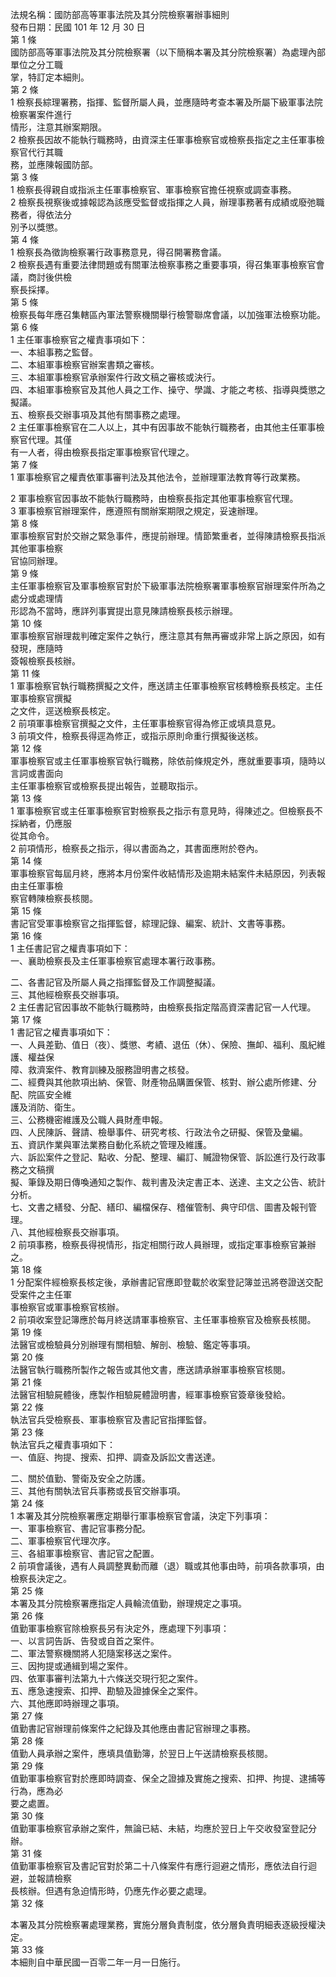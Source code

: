 法規名稱：國防部高等軍事法院及其分院檢察署辦事細則  
發布日期：民國 101 年 12 月 30 日  
第 1 條  
國防部高等軍事法院及其分院檢察署（以下簡稱本署及其分院檢察署）為處理內部單位之分工職  
掌，特訂定本細則。  
第 2 條  
1 檢察長綜理署務，指揮、監督所屬人員，並應隨時考查本署及所屬下級軍事法院檢察署案件進行  
情形，注意其辦案期限。  
2 檢察長因故不能執行職務時，由資深主任軍事檢察官或檢察長指定之主任軍事檢察官代行其職  
務，並應陳報國防部。  
第 3 條  
1 檢察長得親自或指派主任軍事檢察官、軍事檢察官擔任視察或調查事務。  
2 檢察長視察後或據報認為該應受監督或指揮之人員，辦理事務著有成績或廢弛職務者，得依法分  
別予以獎懲。  
第 4 條  
1 檢察長為徵詢檢察署行政事務意見，得召開署務會議。  
2 檢察長遇有重要法律問題或有關軍法檢察事務之重要事項，得召集軍事檢察官會議，商討後供檢  
察長採擇。  
第 5 條  
檢察長每年應召集轄區內軍法警察機關舉行檢警聯席會議，以加強軍法檢察功能。  
第 6 條  
1 主任軍事檢察官之權責事項如下：  
一、本組事務之監督。  
二、本組軍事檢察官辦案書類之審核。  
三、本組軍事檢察官承辦案件行政文稿之審核或決行。  
四、本組軍事檢察官及其他人員之工作、操守、學識、才能之考核、指導與獎懲之擬議。  
五、檢察長交辦事項及其他有關事務之處理。  
2 主任軍事檢察官在二人以上，其中有因事故不能執行職務者，由其他主任軍事檢察官代理。其僅  
有一人者，得由檢察長指定軍事檢察官代理之。  
第 7 條  
1 軍事檢察官之權責依軍事審判法及其他法令，並辦理軍法教育等行政業務。  


2 軍事檢察官因事故不能執行職務時，由檢察長指定其他軍事檢察官代理。  
3 軍事檢察官辦理案件，應遵照有關辦案期限之規定，妥速辦理。  
第 8 條  
軍事檢察官對於交辦之緊急事件，應提前辦理。情節繁重者，並得陳請檢察長指派其他軍事檢察  
官協同辦理。  
第 9 條  
主任軍事檢察官及軍事檢察官對於下級軍事法院檢察署軍事檢察官辦理案件所為之處分或處理情  
形認為不當時，應詳列事實提出意見陳請檢察長核示辦理。  
第 10 條  
軍事檢察官辦理裁判確定案件之執行，應注意其有無再審或非常上訴之原因，如有發現，應隨時  
簽報檢察長核辦。  
第 11 條  
1 軍事檢察官執行職務撰擬之文件，應送請主任軍事檢察官核轉檢察長核定。主任軍事檢察官撰擬  
之文件，逕送檢察長核定。  
2 前項軍事檢察官撰擬之文件，主任軍事檢察官得為修正或填具意見。  
3 前項文件，檢察長得逕為修正，或指示原則命重行撰擬後送核。  
第 12 條  
軍事檢察官或主任軍事檢察官執行職務，除依前條規定外，應就重要事項，隨時以言詞或書面向  
主任軍事檢察官或檢察長提出報告，並聽取指示。  
第 13 條  
1 軍事檢察官或主任軍事檢察官對檢察長之指示有意見時，得陳述之。但檢察長不採納者，仍應服  
從其命令。  
2 前項情形，檢察長之指示，得以書面為之，其書面應附於卷內。  
第 14 條  
軍事檢察官每屆月終，應將本月份案件收結情形及逾期未結案件未結原因，列表報由主任軍事檢  
察官轉陳檢察長核閱。  
第 15 條  
書記官受軍事檢察官之指揮監督，綜理記錄、編案、統計、文書等事務。  
第 16 條  
1 主任書記官之權責事項如下：  
一、襄助檢察長及主任軍事檢察官處理本署行政事務。  


二、各書記官及所屬人員之指揮監督及工作調整擬議。  
三、其他經檢察長交辦事項。  
2 主任書記官因事故不能執行職務時，由檢察長指定階高資深書記官一人代理。  
第 17 條  
1 書記官之權責事項如下：  
一、人員差勤、值日（夜）、獎懲、考績、退伍（休）、保險、撫卹、福利、風紀維護、權益保  
障、救濟案件、教育訓練及服務證明書之核發。  
二、經費與其他款項出納、保管、財產物品購置保管、核對、辦公處所修建、分配、院區安全維  
護及消防、衛生。  
三、公務機密維護及公職人員財產申報。  
四、人民陳訴、聲請、檢舉事件、研究考核、行政法令之研擬、保管及彙編。  
五、資訊作業與軍法業務自動化系統之管理及維護。  
六、訴訟案件之登記、點收、分配、整理、編訂、贓證物保管、訴訟進行及行政事務之文稿撰  
擬、筆錄及期日傳喚通知之製作、裁判書及決定書正本、送達、主文之公告、統計分析。  
七、文書之繕發、分配、繕印、編檔保存、稽催管制、典守印信、圖書及報刊管理。  
八、其他經檢察長交辦事項。  
2 前項事務，檢察長得視情形，指定相關行政人員辦理，或指定軍事檢察官兼辦之。  
第 18 條  
1 分配案件經檢察長核定後，承辦書記官應即登載於收案登記簿並迅將卷證送交配受案件之主任軍  
事檢察官或軍事檢察官核辦。  
2 前項收案登記簿應於每月終送請軍事檢察官、主任軍事檢察官及檢察長核閱。  
第 19 條  
法醫官或檢驗員分別辦理有關相驗、解剖、檢驗、鑑定等事項。  
第 20 條  
法醫官執行職務所製作之報告或其他文書，應送請承辦軍事檢察官核閱。  
第 21 條  
法醫官相驗屍體後，應製作相驗屍體證明書，經軍事檢察官簽章後發給。  
第 22 條  
執法官兵受檢察長、軍事檢察官及書記官指揮監督。  
第 23 條  
執法官兵之權責事項如下：  
一、值庭、拘提、搜索、扣押、調查及訴訟文書送達。  


二、關於值勤、警衛及安全之防護。  
三、其他有關執法官兵事務或長官交辦事項。  
第 24 條  
1 本署及其分院檢察署應定期舉行軍事檢察官會議，決定下列事項：  
一、軍事檢察官、書記官事務分配。  
二、軍事檢察官代理次序。  
三、各組軍事檢察官、書記官之配置。  
2 前項會議後，遇有人員調整異動而離（退）職或其他事由時，前項各款事項，由檢察長決定之。  
第 25 條  
本署及其分院檢察署應指定人員輪流值勤，辦理規定之事項。  
第 26 條  
值勤軍事檢察官除檢察長另有決定外，應處理下列事項：  
一、以言詞告訴、告發或自首之案件。  
二、軍法警察機關將人犯隨案移送之案件。  
三、因拘提或通緝到場之案件。  
四、依軍事審判法第九十六條送交現行犯之案件。  
五、應急速搜索、扣押、勘驗及證據保全之案件。  
六、其他應即時辦理之事項。  
第 27 條  
值勤書記官辦理前條案件之紀錄及其他應由書記官辦理之事務。  
第 28 條  
值勤人員承辦之案件，應填具值勤簿，於翌日上午送請檢察長核閱。  
第 29 條  
值勤軍事檢察官對於應即時調查、保全之證據及實施之搜索、扣押、拘提、逮捕等行為，應為必  
要之處置。  
第 30 條  
值勤軍事檢察官承辦之案件，無論已結、未結，均應於翌日上午交收發室登記分辦。  
第 31 條  
值勤軍事檢察官及書記官對於第二十八條案件有應行迴避之情形，應依法自行迴避，並報請檢察  
長核辦。但遇有急迫情形時，仍應先作必要之處理。  
第 32 條  


本署及其分院檢察署處理業務，實施分層負責制度，依分層負責明細表逐級授權決定。  
第 33 條  
本細則自中華民國一百零二年一月一日施行。  


